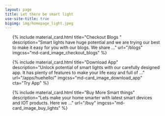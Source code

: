 ```yaml
---
layout: page
title: Let there be smart light
use-site-title: true
bigimg: img/homepage_light.jpeg
---
```


<ul class="md-cards">
{% include material_card.html title="Checkout Blogs " description="Smart lights have huge potential and we are trying our best to make it easy for you with our blogs. We share ..."
 url="/blogs"
imgcss="md-card_image_checkout_blogs"
 %}

 {% include material_card.html title="Download App" description="Unlock potential of smart lights with our carefully designed app. It has plenty of features to make your life easy and full of ..."
 url="/apps/huehello/"
imgcss="md-card_image_download_app"
cta="Try App"
 %}
</ul>

<ul class="md-single-row-card">
 {% include material_card.html title="Buy More Smart things" description="Lets make your home smarter with latest smart devices and IOT products. Here we ..."
 url="/buy"
imgcss="md-card_image_buy_lights"
 %}
</ul>